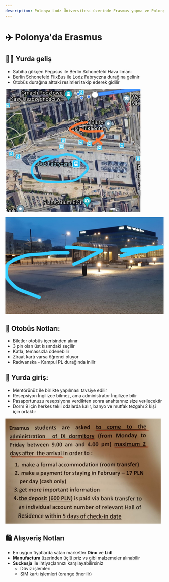 ```yaml
---
description: Polonya Lodz Üniversitesi üzerinde Erasmus yapma ve Polonya Lodz'da yaşama h
---
```


# ✈️ Polonya'da Erasmus

## 🚶‍♂️ Yurda geliş

* Sabiha gökçen Pegasus ile Berlin Schonefeld Hava limanı
* Berlin Schonefeld FlixBus ile Lodz Fabryczna durağına gelinir
* Otobüs durağına alttaki resimleri takip ederek gidilir

![](../.gitbook/assets/lodz_bus_1.png)

![](../.gitbook/assets/lodz_bus_2.png)

## 🚌 Otobüs Notları:

* Biletler otobüs içerisinden alınır
* 3 pln olan üst kısımdaki seçilir
* Katla, temassızla ödenebilir
* Ziraat kartı varsa öğrenci oluyor
* Radwanska - Kampul PL durağında inilir

## 🎫 Yurda giriş:

* Mentörünüz ile birlikte yapılması tavsiye edilir
* Resepsiyon İngilizce bilmez, ama administrator İngilizce bilir
* Pasaportunuzu resepsiyona verdikten sonra anahtarınız size ve~~r~~ilecektir
* Dorm 9 için herkes tekli odalarda kalır, banyo ve mutfak tezgahı 2 kişi için ortaktır

![](../.gitbook/assets/dorm9_rules.png)

## 🛍️ Alışveriş Notları

* En uygun fiyatlarda satan marketler **Dino** ve **Lidl**
* **Manufactura** üzerinden üçlü priz vs gibi malzemeler alınabilir
* **Suckesja** ile ihtiyaçlarınızı karşılayabilirsiniz
  * Döviz işlemleri
  * SIM kartı işlemleri \(orange önerilir\)

